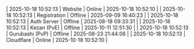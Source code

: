 | 2025-10-18 10:52:13 | Website | Online | 2025-10-18 10:52:10 |
| 2025-10-18 10:52:13 | Registration | Offline | 2025-09-09 16:40:23 |
| 2025-10-18 10:52:13 | Auth Server | Offline | 2025-08-18 09:33:31 |
| 2025-10-18 10:52:13 | Kezan (PvE) | Offline | 2025-10-11 12:51:30 |
| 2025-10-18 10:52:13 | Gurubashi (PvP) | Offline | 2025-08-23 21:44:06 |
| 2025-10-18 10:52:13 | Cloudflare | Online | 2025-10-18 10:52:10 |
